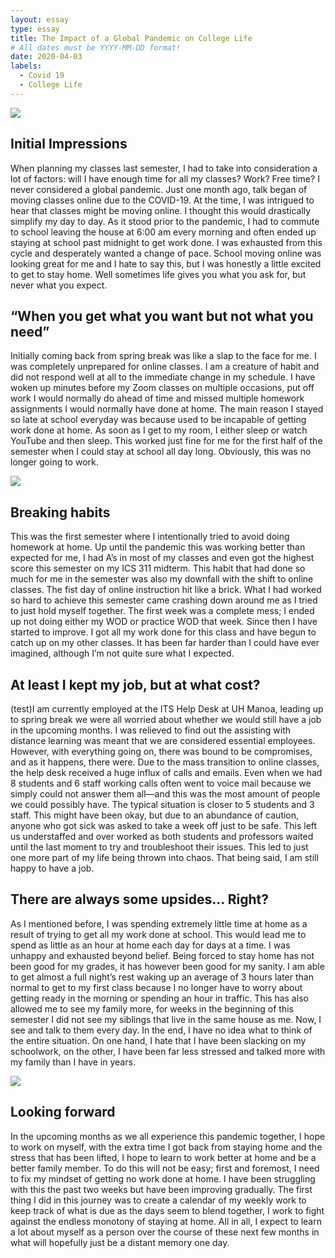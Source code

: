 ```yaml
---
layout: essay
type: essay
title: The Impact of a Global Pandemic on College Life
# All dates must be YYYY-MM-DD format!
date: 2020-04-03
labels:
  - Covid 19
  - College Life
---
```

<img class="ui medium right floated rounded image" src="https://www.furman.edu/covid-19/wp-content/uploads/sites/177/2020/03/CoronaVirusHeader-Final-3.jpg">

## Initial Impressions
When planning my classes last semester, I had to take into consideration a lot of factors: will I have enough time for all my classes?  Work?  Free time?  I never considered a global pandemic.  Just one month ago, talk began of moving classes online due to the COVID-19.  At the time, I was intrigued to hear that classes might be moving online.  I thought this would drastically simplify my day to day.  As it stood prior to the pandemic, I had to commute to school leaving the house at 6:00 am every morning and often ended up staying at school past midnight to get work done.  I was exhausted from this cycle and desperately wanted a change of pace.  School moving online was looking great for me and I hate to say this, but I was honestly a little excited to get to stay home.  Well sometimes life gives you what you ask for, but never what you expect.

## “When you get what you want but not what you need”
Initially coming back from spring break was like a slap to the face for me.  I was completely unprepared for online classes.  I am a creature of habit and did not respond well at all to the immediate change in my schedule.  I have woken up minutes before my Zoom classes on multiple occasions, put off work I would normally do ahead of time and missed multiple homework assignments I would normally have done at home.  The main reason I stayed so late at school everyday was because used to be incapable of getting work done at home.  As soon as I get to my room, I either sleep or watch YouTube and then sleep.  This worked just fine for me for the first half of the semester when I could stay at school all day long.  Obviously, this was no longer going to work.

<img class="ui medium right floated rounded image" src="https://api.time.com/wp-content/uploads/2018/08/bad-habits.jpg?w=800&quality=85">
							
## Breaking habits
This was the first semester where I intentionally tried to avoid doing homework at home.  Up until the pandemic this was working better than expected for me, I had A’s in most of my classes and even got the highest score this semester on my ICS 311 midterm.  This habit that had done so much for me in the semester was also my downfall with the shift to online classes.  The fist day of online instruction hit like a brick.  What I had worked so hard to achieve this semester came crashing down around me as I tried to just hold myself together.  The first week was a complete mess; I ended up not doing either my WOD or practice WOD that week.  Since then I have started to improve.  I got all my work done for this class and have begun to catch up on my other classes.  It has been far harder than I could have ever imagined, although I’m not quite sure what I expected.
	
 ## At least I kept my job, but at what cost?
(test)I am currently employed at the ITS Help Desk at UH Manoa, leading up to spring break we were all worried about whether we would still have a job in the upcoming months.  I was relieved to find out the assisting with distance learning was meant that we are considered essential employees.  However, with everything going on, there was bound to be compromises, and as it happens, there were.  Due to the mass transition to online classes, the help desk received a huge influx of calls and emails.  Even when we had 8 students and 6 staff working calls often went to voice mail because we simply could not answer them all—and this was the most amount of people we could possibly have.  The typical situation is closer to 5 students and 3 staff.  This might have been okay, but due to an abundance of caution, anyone who got sick was asked to take a week off just to be safe.  This left us understaffed and over worked as both students and professors waited until the last moment to try and troubleshoot their issues.  This led to just one more part of my life being thrown into chaos.  That being said, I am still happy to have a job.  
	
## There are always some upsides… Right?
As I mentioned before, I was spending extremely little time at home as a result of trying to get all my work done at school.  This would lead me to spend as little as an hour at home each day for days at a time.  I was unhappy and exhausted beyond belief.  Being forced to stay home has not been good for my grades, it has however been good for my sanity.  I am able to get almost a full night’s rest waking up an average of 3 hours later than normal to get to my first class because I no longer have to worry about getting ready in the morning or spending an hour in traffic.  This has also allowed me to see my family more, for weeks in the beginning of this semester I did not see my siblings that live in the same house as me.  Now, I see and talk to them every day.  In the end, I have no idea what to think of the entire situation.  On one hand, I hate that I have been slacking on my schoolwork, on the other, I have been far less stressed and talked more with my family than I have in years.

<img class="ui medium right floated rounded image" src="http://www.quebecoislibre.org/15/road-forward15b.jpg">

## Looking forward
In the upcoming months as we all experience this pandemic together, I hope to work on myself, with the extra time I got back from staying home and the stress that has been lifted, I hope to learn to work better at home and be a better family member.  To do this will not be easy; first and foremost, I need to fix my mindset of getting no work done at home.  I have been struggling with this the past two weeks but have been improving gradually.  The first thing I did in this journey was to create a calendar of my weekly work to keep track of what is due as the days seem to blend together, I work to fight against the endless monotony of staying at home.  All in all, I expect to learn a lot about myself as a person over the course of these next few months in what will hopefully just be a distant memory one day.
